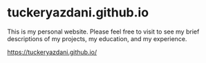 # tuckeryazdani.github.io

This is my personal website. Please feel free to visit to see my brief descriptions of my projects, my education, and my experience.

https://tuckeryazdani.github.io/

